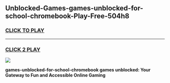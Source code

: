 
## Unblocked-Games-games-unblocked-for-school-chromebook-Play-Free-504h8
<h3>
<a href="https://premium76.site?title=games-unblocked-for-school-chromebook&ref=20M">CLICK TO PLAY</a></h3>
<hr>

<h3>
<a href="https://premium76.site?title=games-unblocked-for-school-chromebook&ref=20M">CLICK 2 PLAY</a>
  
</h3>

<a href="https://premium76.site?title=games-unblocked-for-school-chromebook&ref=19M"><img src="https://clearcache.store/games.png"></a>


**games-unblocked-for-school-chromebook games unblocked: Your Gateway to Fun and Accessible Online Gaming**

